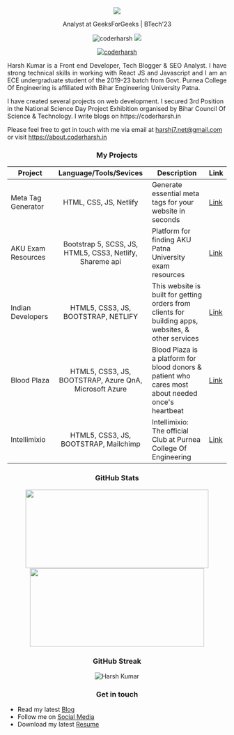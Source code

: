 <div align="center">
     <img src="https://readme-typing-svg.herokuapp.com?color=%236FDA44&size=32&center=true&vCenter=true&width=600&height=50&lines=Hi+👋,+I'm+Harsh+Kumar;Web+Developer;Blogger"/>
</div>

<p align="center">
 Analyst at GeeksForGeeks | BTech'23
</p>   

<p align="center">  
 <img src="https://komarev.com/ghpvc/?username=coder-harsh&color=green" alt="coderharsh" />
 <img src="https://img.shields.io/github/followers/coder-harsh?label=followers&style=social"/>
</p>
 <p align="center"> <a href="https://twitter.com/ihars_js" target="blank"><img src="https://img.shields.io/twitter/follow/iharsh_js?logo=twitter&style=for-the-badge" alt="coderharsh" /></a> </p>
 
<p align="justify">Harsh Kumar is a Front end Developer, Tech Blogger & SEO Analyst. I have strong technical skills in working with React JS and Javascript and I am an ECE undergraduate student of the 2019-23 batch from Govt. Purnea College Of Engineering is affiliated with Bihar Engineering University Patna. 

<br>
<p>
I have created several projects on web development. I secured 3rd Position in the National Science Day Project Exhibition organised by Bihar Council Of Science & Technology. I write blogs on https://coderharsh.in
</p>

Please feel free to get in touch with me via email at harshj7.net@gmail.com or visit https://about.coderharsh.in</p>


<!--
### Languages and Tools 
<table>
<tr>
    <td align='center'>
        <img src="https://raw.githubusercontent.com/devicons/devicon/master/icons/c/c-original.svg" alt="c" width="80">
    </td>
    <td align='center'>
         <img src="https://raw.githubusercontent.com/devicons/devicon/0d6c64dbbf311879f7d563bfc3ccf559f9ed111c/icons/cplusplus/cplusplus-original.svg" width="80">
    </td>
    <td align='center'>
        <img src="https://www.vectorlogo.zone/logos/w3_html5/w3_html5-ar21.svg">
    </td>
    <td align='center'>
        <img src="https://raw.githubusercontent.com/devicons/devicon/0d6c64dbbf311879f7d563bfc3ccf559f9ed111c/icons/css3/css3-original-wordmark.svg" width="80">
    </td>
    <td align='center'>
        <img src="https://raw.githubusercontent.com/detain/svg-logos/780f25886640cef088af994181646db2f6b1a3f8/svg/javascript.svg" width="80">
    </td>
    <td align='center'>
        <img src="https://user-images.githubusercontent.com/75694208/172817041-1df89dcf-8d12-4ec9-87b8-31630235fe61.png" width="80">
    </td>
</tr>
<tr>
    <td>
       <img src="https://user-images.githubusercontent.com/75694208/172817041-1df89dcf-8d12-4ec9-87b8-31630235fe61.png" width="80">
    </td>
    <td align='center'>
        <img src="https://user-images.githubusercontent.com/75694208/172817899-88ada0a5-aca7-496f-996e-05a610a93367.png" width="80">
    <td align='center'>
        <img src="https://user-images.githubusercontent.com/75694208/172818360-a58681c2-2f26-4fd7-a2e8-1e223fd1540b.png" width="80">
    </td>
    <td align='center'>
        <img src="https://www.vectorlogo.zone/logos/json/json-ar21.svg">
    </td>
    <td align='center'>
         <img src="https://www.vectorlogo.zone/logos/git-scm/git-scm-ar21.svg">
    </td>
</tr>
</table>
-->

<h3 align="center">My Projects</h3>


| Project | Language/Tools/Sevices | Description | Link |
| --- |:---:| --- | --- |
| Meta Tag Generator | HTML, CSS, JS, Netlify | Generate essential meta tags for your website in seconds | [Link](https://meta-tag-generator.coderharsh.in/) |
| AKU Exam Resources | Bootstrap 5, SCSS, JS, HTML5, CSS3, Netlify, Shareme api | Platform for finding AKU Patna University exam resources | [Link](https://akuexam.netlify.app/) |
| Indian Developers | HTML5, CSS3, JS, BOOTSTRAP, NETLIFY | This website is built for getting orders from clients for building apps, websites, & other services | [Link](https://indiandevelopers.org/) |
| Blood Plaza | HTML5, CSS3, JS, BOOTSTRAP, Azure QnA, Microsoft Azure | Blood Plaza is a platform for blood donors & patient who cares most about needed once's heartbeat | [Link](https://coder-harsh.github.io/blood-plaza/) |
| Intellimixio | HTML5, CSS3, JS, BOOTSTRAP, Mailchimp | Intellimixio: The official Club at Purnea College Of Engineering | [Link](https://intellimixio.in/) |



<h3 align="center">GitHub Stats</h3>

<div>
<p align="center">
<a href="https://github.com/coder-harsh">
<img height="180em" width="420em" src="https://github-readme-stats-eight-theta.vercel.app/api?username=coder-harsh&show_icons=true&theme=algolia&include_all_commits=true&count_private=true"/>
<img height="180em" width="400em" src="https://github-readme-stats-eight-theta.vercel.app/api/top-langs/?username=coder-harsh&layout=compact&langs_count=8&theme=algolia"/>
</a>
</p> 
</div> 


<h3 align="center">GitHub Streak</h3>

<div>
<p align ="center">
<img align="center" src="https://github-readme-streak-stats.herokuapp.com/?user=coder-harsh&theme=chartreuse-dark" alt="Harsh Kumar" />
</p>
</div>


<h3 align="center">Get in touch</h3>
<p align="center">

- Read my latest [Blog](https://coderharsh.in/)
- Follow me on [Social Media](https://about.coderharsh.in/social/)
- Download my latest [Resume](https://drive.google.com/file/d/1A2Ev_o78y5NDEnqZg-5hJuE8Jmlc6st1/view)
</p>

